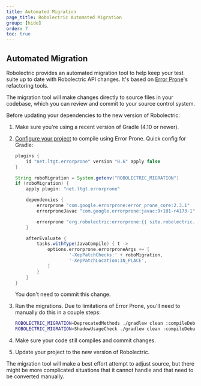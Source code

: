 ```yaml
---
title: Automated Migration
page_title: Robolectric Automated Migration
group: [hide]
order: 7
toc: true
---
```


## Automated Migration

Robolectric provides an automated migration tool to help keep your test suite up to date with Robolectric API changes. It's based on [Error Prone](https://errorprone.info/docs/patching)'s refactoring tools.

The migration tool will make changes directly to source files in your codebase, which you can review and commit to your source control system.

Before updating your dependencies to the new version of Robolectric:

1. Make sure you're using a recent version of Gradle (4.10 or newer).

2. [Configure your project](https://errorprone.info/docs/installation) to compile using Error Prone. Quick config for Gradle:

    ```groovy
    plugins {
        id "net.ltgt.errorprone" version "0.6" apply false
    }

    String roboMigration = System.getenv("ROBOLECTRIC_MIGRATION")
    if (roboMigration) {
        apply plugin: "net.ltgt.errorprone"

        dependencies {
            errorprone "com.google.errorprone:error_prone_core:2.3.1"
            errorproneJavac "com.google.errorprone:javac:9+181-r4173-1"

            errorprone "org.robolectric:errorprone:{{ site.robolectric.version.preview | escape }}"
        }

        afterEvaluate {
            tasks.withType(JavaCompile) { t ->
                options.errorprone.errorproneArgs += [
                        '-XepPatchChecks:' + roboMigration,
                        '-XepPatchLocation:IN_PLACE',
                ]
            }
        }
    }
    ```

    You don't need to commit this change.

3. Run the migrations. Due to limitations of Error Prone, you'll need to manually do this in a couple steps:

    ```bash
    ROBOLECTRIC_MIGRATION=DeprecatedMethods ./gradlew clean :compileDebugUnitTestJava
    ROBOLECTRIC_MIGRATION=ShadowUsageCheck ./gradlew clean :compileDebugUnitTestJava
    ```

4. Make sure your code still compiles and commit changes.

5. Update your project to the new version of Robolectric.

The migration tool will make a best effort attempt to adjust source, but there might be more complicated situations that it cannot handle and that need to be converted manually.